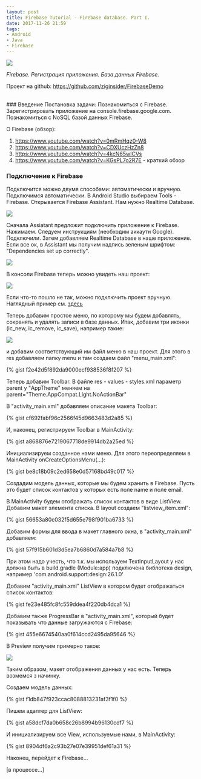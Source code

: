 ```yaml
---
layout: post
title: Firebase Tutorial - Firebase database. Part I.
date: 2017-11-26 21:59
tags:
- Android
- Java
- Firebase
---
```

<img src="{{ site.baseurl }}/images/firebase/firebase_logo.png">
<br>

*Firebase. Регистрация приложения. База данных Firebase.*

Проект на github: <a href="https://github.com/ziginsider/FirebaseDemo/tree/master">https://github.com/ziginsider/FirebaseDemo</a>

<br>
### Введение
Постановка задачи: Познакомиться с Firebase. Зарегистрировать приложение на console.firebase.google.com. Познакомиться с NoSQL базой данных Firebase.

О Firebase (обзор):
1. https://www.youtube.com/watch?v=0mRmHqz0-W8
2. https://www.youtube.com/watch?v=CDXUczHzZn8
3. https://www.youtube.com/watch?v=4kcN65wICVs 
4. https://www.youtube.com/watch?v=KGsPL7o2R7E - краткий обзор

### Подключение к Firebase

Подключится можно двумя способами: автоматически и вручную. Подключимся автоматически. В Android Studio выбираем Tools - Firebase. Открывается Firebase Assistant. Нам нужно Realtime Database.

<img src="{{ site.baseurl }}/images/firebase/firebase_1.jpg">

Сначала Assiatant предложит подключить приложение к Firebase. Нажимаем. Следуем инструкциям (необходим аккаутн Google). Подключили. Затем добавляем Realtime Database в наше приложение. Если все ок, в Assistant мы получим надпись зеленым шрифтом: "Dependencies set up correctly". 

<img src="{{ site.baseurl }}/images/firebase/firebase_2.jpg">

В консоли Firebase теперь можно увидеть наш проект:

<img src="{{ site.baseurl }}/images/firebase/firebase_3.jpg">

Если что-то пошло не так, можно подключить проект вручную. Наглядный пример см. <a href="https://youtu.be/tAV_ehyZmTE?t=1m5s">здесь</a>

Теперь добавим простое меню, по которому мы будем добавлять, сохранять и удалять записи в базе данных. Итак, добавим три иконки (ic_new, ic_remove, ic_save), например такие:

<img src="{{ site.baseurl }}/images/firebase/icons.jpg">

и добавим соответствующий им файл меню в наш проект. Для этого в res добавляем папку menu и там создаем файл "menu_main.xml":

{% gist f2e42d5f892da9000ecf938536f8f207 %}

Теперь добавим Toolbar. В файле res - values - styles.xml параметр parent у "AppTheme" меняем на parent="Theme.AppCompat.Light.NoActionBar"

В "activity_main.xml" добавляем описание макета Toolbar:

{% gist cf692fabf96c2566f45d9663483d2a85 %}

И, наконец, регистрируем Toolbar в MainActivity:

{% gist a868876e7219067718de9914db2a25ed %}

Инициализируем созданное нами меню. Для этого переопределяем в MainActivity onCreateOptionsMenu(...):

{% gist be8c18b09c2ed658e0d57168bd49c017 %}

Создадим модель данных, которые мы будем хранить в Firebase. Пусть это будет список контактов у которых есть поле name и поле email.

В MainActivity будем отображать список контактов в виде ListView. Добавим макет элемента списка. В layout создаем "listview_item.xml":

{% gist 56653a80c032f5d655e798f901ba6733 %}

Добавим формы для ввода в макет главного окна, в "activity_main.xml" добавляем: 

{% gist 57f915b601d3d5ea7b6860d7a584a7b8 %}

При этом надо учесть, что т.к. мы используем TextInputLayout у нас должна быть в build.gradle (Module:app) подключена библотека design, например 'com.android.support:design:26.1.0'

Добавим "activity_main.xml" ListView в котором будет отображаться список контактов:

{% gist fe23e485fc8fc559ddea4f220db4dca1 %}

Добавим также ProgressBar в "activity_main.xml", который будет показывать что данные загружаются с Firebase:

{% gist 455e6674540aa0f614ccd2495da95646 %}

В Preview получим примерно такое:

<img src="{{ site.baseurl }}/images/firebase/maket_1.jpg">

Таким образом, макет отображения данных у нас есть. Теперь возмемся з начинку.

Создаем модель данных:

{% gist f1db847f923ccac8088813231af3f1f0 %}

Пишем адаптер для ListView:

{% gist a58dcf7da0b658c26b8994b96130cdf7 %}

И инициализируем все View, используемые нами, в MainActivity:

{% gist 8904df6a2c93b27e07e39951def61a31 %}

Наконец, перейдет к Firebase...

[в процессе...]


